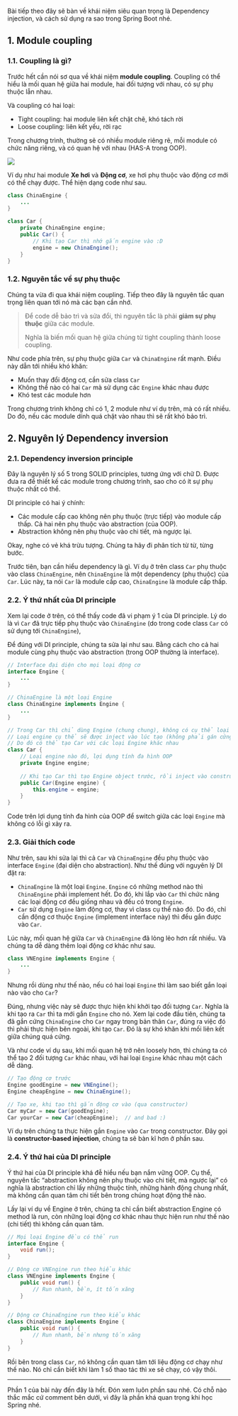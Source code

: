Bài tiếp theo đây sẽ bàn về khái niệm siêu quan trọng là Dependency injection, và cách sử dụng ra sao trong Spring Boot nhé.

## 1. Module coupling

### 1.1. Coupling là gì?

Trước hết cần nói sơ qua về khái niệm **module coupling**. Coupling có thể hiểu là mối quan hệ giữa hai module, hai đối tượng với nhau, có sự phụ thuộc lẫn nhau.

Và coupling có hai loại:

* Tight coupling: hai module liên kết chặt chẽ, khó tách rời
* Loose coupling: liên kết yếu, rời rạc

Trong chương trình, thường sẽ có nhiều module riêng rẽ, mỗi module có chức năng riêng, và có quan hệ với nhau (HAS-A trong OOP).

![](https://images.viblo.asia/e9eae0bb-b41b-4455-93f8-cd529a3b3384.png)

Ví dụ như hai module **Xe hơi** và **Động cơ**, xe hơi phụ thuộc vào động cơ mới có thể chạy được. Thể hiện dạng code như sau.

```java
class ChinaEngine {
    ...
}

class Car {
    private ChinaEngine engine;
    public Car() {
        // Khi tạo Car thì nhớ gắn engine vào :D
        engine = new ChinaEngine();
    }
}
```

### 1.2. Nguyên tắc về sự phụ thuộc

Chúng ta vừa đi qua khái niệm coupling. Tiếp theo đây là nguyên tắc quan trọng liên quan tới nó mà các bạn cần nhớ.

> Để code dễ bảo trì và sửa đổi, thì nguyên tắc là phải **giảm sự phụ thuộc** giữa các module.
> 
> Nghĩa là biến mối quan hệ giữa chúng từ tight coupling thành loose coupling.

Như code phía trên, sự phụ thuộc giữa `Car` và `ChinaEngine` rất mạnh. Điều này dẫn tới nhiều khó khăn:

* Muốn thay đổi động cơ, cần sửa class `Car`
* Không thể nào có hai `Car` mà sử dụng các `Engine` khác nhau được
* Khó test các module hơn

Trong chương trình không chỉ có 1, 2 module như ví dụ trên, mà có rất nhiều. Do đó, nếu các module dính quá chặt vào nhau thì sẽ rất khó bảo trì.

## 2. Nguyên lý Dependency inversion

### 2.1. Dependency inversion principle

Đây là nguyên lý số 5 trong SOLID principles, tương ứng với chữ D. Được đưa ra để thiết kế các module trong chương trình, sao cho có ít sự phụ thuộc nhất có thể.

DI principle có hai ý chính:

* Các module cấp cao không nên phụ thuộc (trực tiếp) vào module cấp thấp. Cả hai nên phụ thuộc vào abstraction (của OOP).
* Abstraction không nên phụ thuộc vào chi tiết, mà ngược lại.

Okay, nghe có vẻ khá trừu tượng. Chúng ta hãy đi phân tích từ từ, từng bước.

Trước tiên, bạn cần hiểu dependency là gì. Ví dụ ở trên class `Car` phụ thuộc vào class `ChinaEngine`, nên `ChinaEngine` là một dependency (phụ thuộc) của `Car`. Lúc này, ta nói `Car` là module cấp cao, `ChinaEngine` là module cấp thấp.

### 2.2. Ý thứ nhất của DI principle

Xem lại code ở trên, có thể thấy code đã vi phạm ý 1 của DI principle. Lý do là vì `Car` đã trực tiếp phụ thuộc vào `ChinaEngine` (do trong code class `Car` có sử dụng tới `ChinaEngine`),

Để đúng với DI principle, chúng ta sửa lại như sau. Bằng cách cho cả hai module cùng phụ thuộc vào abstraction (trong OOP thường là interface).

```java
// Interface đại diện cho mọi loại động cơ
interface Engine {
    ...
}

// ChinaEngine là một loại Engine
class ChinaEngine implements Engine {
    ...
}

// Trong Car thì chỉ dùng Engine (chung chung), không có cụ thể loại nào
// Loại engine cụ thể sẽ được inject vào lúc tạo (không phải gán cứng trong code)
// Do đó có thể tạo Car với các loại Engine khác nhau
class Car {
    // Loại engine nào đó, lợi dụng tính đa hình OOP
    private Engine engine;
    
    // Khi tạo Car thì tạo Engine object trước, rồi inject vào constructor này
    public Car(Engine engine) {
        this.engine = engine;
    }
}
```

Code trên lợi dụng tính đa hình của OOP để switch giữa các loại `Engine` mà không có lỗi gì xảy ra.

### 2.3. Giải thích code

Như trên, sau khi sửa lại thì cả `Car` và `ChinaEngine` đều phụ thuộc vào interface `Engine` (đại diện cho abstraction). Như thế đúng với nguyên lý DI đặt ra:

* `ChinaEngine` là một loại `Engine`. `Engine` có những method nào thì `ChinaEngine` phải implement hết. Do đó, khi lắp vào `Car` thì chức năng các loại động cơ đều giống nhau và đều có trong `Engine`.
* `Car` sử dụng `Engine` làm động cơ, thay vì class cụ thể nào đó. Do đó, chỉ cần động cơ thuộc `Engine` (implement interface này) thì đều gắn được vào `Car`.

Lúc này, mối quan hệ giữa `Car` và `ChinaEngine` đã lỏng lẻo hơn rất nhiều. Và chúng ta dễ dàng thêm loại động cơ khác như sau.

```java
class VNEngine implements Engine {
    ...
}
```

Nhưng rồi dùng như thế nào, nếu có hai loại `Engine` thì làm sao biết gắn loại nào vào cho `Car`?

Đúng, nhưng việc này sẽ được thực hiện khi khởi tạo đối tượng `Car`. Nghĩa là khi tạo ra `Car` thì ta mới gắn `Engine` cho nó. Xem lại code đầu tiên, chúng ta đã gắn cứng `ChinaEngine` cho `Car` ngay trong bản thân `Car`, đúng ra việc đó thì phải thực hiện bên ngoài, khi tạo `Car`. Đó là sự khó khăn khi mối liên kết giữa chúng quá cứng.

Và như code ví dụ sau, khi mối quan hệ trở nên loosely hơn, thì chúng ta có thể tạo 2 đối tượng `Car` khác nhau, với hai loại `Engine` khác nhau một cách dễ dàng.

```java
// Tạo động cơ trước
Engine goodEngine = new VNEngine();
Engine cheapEngine = new ChinaEngine();

// Tạo xe, khi tạo thì gắn động cơ vào (qua constructor)
Car myCar = new Car(goodEngine);
Car yourCar = new Car(cheapEngine);  // and bad :)
```

Ví dụ trên chúng ta thực hiện gắn `Engine` vào `Car` trong constructor. Đây gọi là **constructor-based injection**, chúng ta sẽ bàn kĩ hơn ở phần sau.

### 2.4. Ý thứ hai của DI principle

Ý thứ hai của DI principle khá đễ hiểu nếu bạn nắm vững OOP. Cụ thể, nguyên tắc “abstraction không nên phụ thuộc vào chi tiết, mà ngược lại” có nghĩa là abstraction chỉ lấy những thuộc tính, những hành động chung nhất, mà không cần quan tâm chi tiết bên trong chúng hoạt động thế nào.

Lấy lại ví dụ về Engine ở trên, chúng ta chỉ cần biết abstraction Engine có method là run, còn những loại động cơ khác nhau thực hiện run như thế nào (chi tiết) thì không cần quan tâm.

```java
// Mọi loại Engine đều có thể run
interface Engine {
    void run();
}

// Động cơ VNEngine run theo hiểu khác
class VNEngine implements Engine {
    public void run() {
        // Run nhanh, bền, ít tốn xăng
    }
}

// Động cơ ChinaEngine run theo kiểu khác
class ChinaEngine implements Engine {
    public void run() {
        // Run nhanh, bền nhưng tốn xăng
    }
}
```

Rồi bên trong class `Car`, nó không cần quan tâm tới liệu động cơ chạy như thế nào. Nó chỉ cần biết khi làm 1 số thao tác thì xe sẽ chạy, có vậy thôi.

---

Phần 1 của bài này đến đây là hết. Đón xem luôn phần sau nhé. Có chỗ nào thắc mắc cứ comment bên dưới, vì đây là phần khá quan trọng khi học Spring nhé.